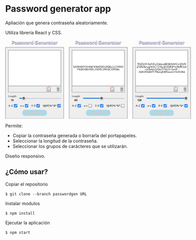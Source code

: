 # Password generator app

Apliación que genera contraseña aleatoriamente.

Utiliza librería React y CSS.


<div id="imagenes" style="flex-direction: row;display: flex;column-gap: 1rem;">
    <img src="img/1.png" style="width: 200px; height: 250px;">
    <img src="img/2.png" style="width: 200px; height: 250px;">
    <img src="img/3.png" style="width: 200px; height: 250px;">
</div>


Permite:
* Copiar la contraseña generada o borrarla del portapapeles.
* Seleccionar la longitud de la contraseña.
* Seleccionar los grupos de carácteres que se utilizarán.

Diseño responsivo.


## ¿Cómo usar?


Copiar el repositorio
```
$ git clone --branch passwordgen URL
```

Instalar modulos
```
$ npm install
```

Ejecutar la aplicación
```
$ npm start
```
